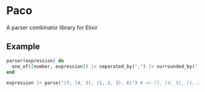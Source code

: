 # Paco
A parser combinator library for Elixir

## Example
```elixir
parser(expression) do
  one_of([number, expression]) |> separated_by(",") |> surrounded_by("(", ")")
end

expression |> parse("(7, (4, 5), (1, 2, 3), 6)") # => [7, [4, 5], [1, 2, 3], 6]
```

